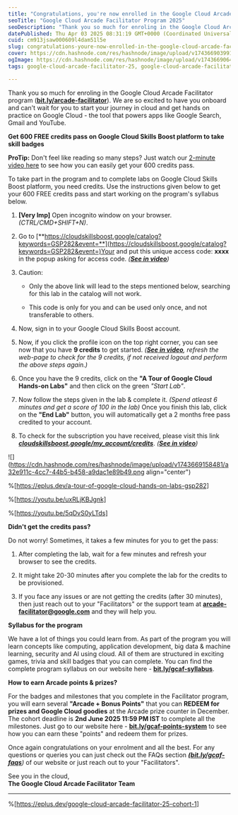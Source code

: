 ```yaml
---
title: "Congratulations, you're now enrolled in the Google Cloud Arcade Facilitator Program 2025"
seoTitle: "Google Cloud Arcade Facilitator Program 2025"
seoDescription: "Thank you so much for enroling in the Google Cloud Arcade Facilitator program (bit.ly/arcade-facilitator). We are so excited to have you onboard and can't w"
datePublished: Thu Apr 03 2025 08:31:19 GMT+0000 (Coordinated Universal Time)
cuid: cm913jsaw000609l4dam51l5e
slug: congratulations-youre-now-enrolled-in-the-google-cloud-arcade-facilitator-program-2025
cover: https://cdn.hashnode.com/res/hashnode/image/upload/v1743669039917/751ef19f-4025-430e-bb94-ad2b1a2725ad.png
ogImage: https://cdn.hashnode.com/res/hashnode/image/upload/v1743669064589/f34288ea-8c42-4b79-8604-8868f5355761.png
tags: google-cloud-arcade-facilitator-25, google-cloud-arcade-facilitator-program, congratulations-youre-now-enrolled-in-the-google-cloud-arcade-facilitator-program-2025, google-cloud-arcade-facilitator-program-2025

---
```


Thank you so much for enroling in the Google Cloud Arcade Facilitator program ([**bit.ly/arcade-facilitator**](http://bit.ly/arcade-facilitator)). We are so excited to have you onboard and can't wait for you to start your journey in cloud and get hands on practice on Google Cloud - the tool that powers apps like Google Search, Gmail and YouTube.

**Get 600 FREE credits pass on Google Cloud Skills Boost platform to take skill badges**

**ProTip:** Don't feel like reading so many steps? Just watch our [2-minute video here](https://www.youtube.com/watch?v=WVdUW1wJwyI) to see how you can easily get your 600 credits pass.

To take part in the program and to complete labs on Google Cloud Skills Boost platform, you need credits. Use the instructions given below to get your 600 FREE credits pass and start working on the program's syllabus below.

1. **\[Very Imp\]** Open incognito window on your browser. *(CTRL/CMD+SHIFT+N)*.
    
2. Go to [**https://cloudskillsboost.google/catalog?keywords=GSP282&event=**](https://cloudskillsboost.google/catalog?keywords=GSP282&event=)Your and put this unique access code: **xxxx** in the popup asking for access code. *(*[***See in video***](https://notifications.google.com/g/p/ANiao5o8i1jbZzCY0TS3tXmgRJGvKIdq3LD5pxq5mDnIQqCYW1WuMVEFreUj8SOn1yd3A6L1SIgMR2ylR46Zxp1ba7Bk3ywwX194n2ATo3SAormATYgFSRoqUZbwfkEryj1Ps0cnm9JTacvIZsw-wUc8Ewv0_g)*)*
    
3. Caution:
    
    * Only the above link will lead to the steps mentioned below, searching for this lab in the catalog will not work.
        
    * This code is only for you and can be used only once, and not transferable to others.
        
4. Now, sign in to your Google Cloud Skills Boost account.
    
5. Now, if you click the profile icon on the top right corner, you can see now that you have **9 credits** to get started. *(*[***See in video***](https://youtu.be/WVdUW1wJwyI?si=gCLN49AnAv3akZyC&t=57)*, refresh the web-page to check for the 9 credits, if not received logout and perform the above steps again.)*
    
6. Once you have the 9 credits, click on the **"A Tour of Google Cloud Hands-on Labs"** and then click on the green *"Start Lab"*.
    
7. Now follow the steps given in the lab & complete it. *(Spend atleast 6 minutes and get a score of 100 in the lab)* Once you finish this lab, click on the **"End Lab"** button, you will automatically get a 2 months free pass credited to your account.
    
8. To check for the subscription you have received, please visit this link [***cloudskillsboost.google/my\_account/credits***](https://cloudskillsboost.google/my_account/credits). *(*[***See in video***](https://youtu.be/WVdUW1wJwyI?si=eY9M1kXG9B6p7VOz&t=152)*)*
    

![](https://cdn.hashnode.com/res/hashnode/image/upload/v1743669158481/a32e911c-4cc7-44b5-b458-a9dac1e89b49.png align="center")

%[https://eplus.dev/a-tour-of-google-cloud-hands-on-labs-gsp282] 

%[https://youtu.be/uxRLjKBJgnk] 

%[https://youtu.be/5qDvS0yLTds] 

**Didn't get the credits pass?**

Do not worry! Sometimes, it takes a few minutes for you to get the pass:

1. After completing the lab, wait for a few minutes and refresh your browser to see the credits.
    
2. It might take 20-30 minutes after you complete the lab for the credits to be provisioned.
    
3. If you face any issues or are not getting the credits (after 30 minutes), then just reach out to your "Facilitators" or the support team at [**arcade-facilitator@google.com**](mailto:arcade-facilitator@google.com) and they will help you.
    

**Syllabus for the program**

We have a lot of things you could learn from. As part of the program you will learn concepts like computing, application development, big data & machine learning, security and AI using cloud. All of them are structured in exciting games, trivia and skill badges that you can complete. You can find the complete program syllabus on our website here - [**bit.ly/gcaf-syllabus**](http://bit.ly/gcaf-syllabus).

**How to earn Arcade points & prizes?**

For the badges and milestones that you complete in the Facilitator program, you will earn several **"Arcade + Bonus Points"** that you can **REDEEM for prizes and Google Cloud goodies** at the Arcade prize counter in December. The cohort deadline is **2nd June 2025 11:59 PM IST** to complete all the milestones. Just go to our website here - [**bit.ly/gcaf-points-system**](http://bit.ly/gcaf-points-system) to see how you can earn these "points" and redeem them for prizes.

Once again congratulations on your enrolment and all the best. For any questions or queries you can just check out the FAQs section [***(***](https://notifications.google.com/g/p/ANiao5qOkPZkJJQ4ammFvcAuHSYnJF29zKLI__jC5vmCeTKyVUusYddTbz-zy1VvzFWgivPPaJNWSyX_CS0Psjk140xJTAOCZ9Z2MxmCHfqMh7kjXqAKEWsFXzH_EB5ZCd9ydVI9jaEYB-ZGiTBPqGzBkviIP_KMNmj4VgTv9JbwXRwJ_dpBoPLpS137wK1VEFya0p2x7ZTiXC6XQ04Rw21CbWtZ8EY--zG3tPThAxG__P2ABxPLHN8E)[***bit.ly/gcaf-faqs***](http://bit.ly/gcaf-faqs)*)* of our website or just reach out to your "Facilitators".

See you in the cloud,  
**The Google Cloud Arcade Facilitator Team**

---

%[https://eplus.dev/google-cloud-arcade-facilitator-25-cohort-1]
